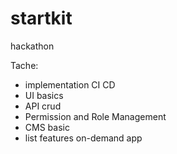 # startkit
hackathon

Tache:
* implementation CI CD
* UI basics
* API crud
* Permission and Role Management
* CMS basic
* list features on-demand app

